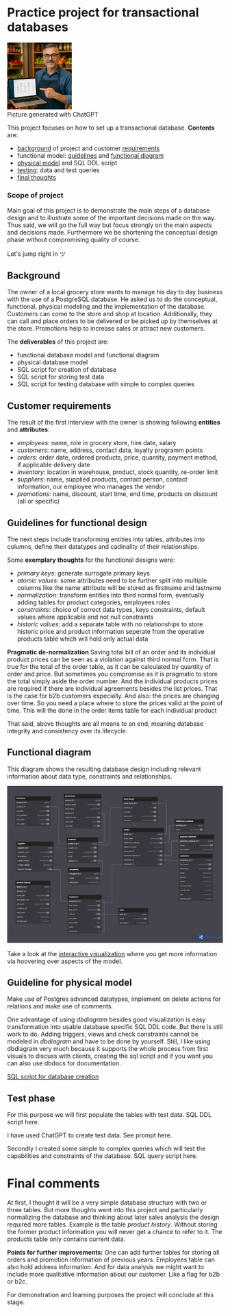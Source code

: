 # Practice project for transactional databases

<p align="left">
  <img src="grocery_store_man%20with%20notebook.jpg" alt="man with notebook in grocery store" width="30%">
  <br>Picture generated with ChatGPT
</p>

This project focuses on how to set up a transactional database. **Contents** are:
- [background](https://github.com/ThorstenWeberGER/grocery_store/blob/main/README.md#background) of project and customer [requirements](https://github.com/ThorstenWeberGER/grocery_store/blob/main/README.md#customer-requirements)
- functional model: [guidelines](https://github.com/ThorstenWeberGER/grocery_store/blob/main/README.md#guidelines-for-functional-design) and [functional diagram](https://github.com/ThorstenWeberGER/grocery_store/blob/main/README.md#functional-diagram)
- [physical model](https://github.com/ThorstenWeberGER/grocery_store/blob/main/README.md#guideline-for-physical-model) and SQL DDL script
- [testing](https://github.com/ThorstenWeberGER/grocery_store#test-phase): data and test queries
- [final thoughts](https://github.com/ThorstenWeberGER/grocery_store#final-comments)

### Scope of project

Main goal of this project is to demonstrate the main steps of a database design and to illustrate some of the important decisions made on the way. Thus said, we will go the full way but focus strongly on the main aspects and decisions made. Furthermore we be shortening the conceptual design phase without compromising quality of course.  

Let's jump right in ツ

## Background

The owner of a local grocery store wants to manage his day to day business with the use of a PostgreSQL database. He asked us to do the conceptual, functional,  physical modeling and the implementation of the database. Customers can come to the store and shop at location. Additionally, they can call and place orders to be delivered or be picked up by themselves at the store. Promotions help to increase sales or attract new customers. 

The **deliverables** of this project are:
- functional database model and functional diagram
- physical database model
- SQL script for creation of database
- SQL script for storing test data
- SQL script for testing database with simple to complex queries

## Customer requirements

The result of the first interview with the owner is showing following **entities** and **attributes**:
- *employees*: name, role in grocery store, hire date, salary
- *customers*: name, address, contact data, loyalty programm points
- *orders*: order date, ordered products, price, quantity, payment method, if applicable delivery date
- *inventory*: location in warehouse, product, stock quantity, re-order limit
- *suppliers*: name, supplied products, contact person, contact information, our employee who manages the vendor
- *promotions*: name, discount, start time, end time, products on discount (all or specific)

## Guidelines for functional design

The next steps include transforming entities into tables, attributes into columns, define their datatypes and cadinality of their relationships. 

Some **exemplary thoughts** for the functional designs were:
- *primary keys*: generate surrogate primary keys 
- *atomic values*: some attributes need to be further split into multiple columns like the name attribute will be stored as firstname and lastname
- *normalization*: transform entities into third normal form, eventually adding tables for product categories, employees roles 
- *constraints*: choice of correct data types, keys constraints, default values where applicable and not null constraints
- *historic values*: add a separate table with no relationships to store historic price and product information seperate from the operative products table which will hold only actual data

**Pragmatic de-normalization**
Saving total bill of an order and its individual product prices can be seen as a violation against third normal form. That is true for the total of the order table, as it can be calculated by quantity of order and price. But sometimes you compromise as it is pragmatic to store the total simply aside the order number. And the individual products prices are required if there are individual agreements besides the list prices. That is the case for b2b customers especially. And also: the prices are changing over time. So you need a place where to store the prices valid at the point of time. This will the done in the order items table for each individual product

That said, above thoughts are all means to an end, meaning database integrity and consistency over its lifecycle.

## Functional diagram

This diagram shows the resulting database design including relevant information about data type, constraints and relationships. 

![Functional diagram](functional%20diagram.png)

Take a look at the [interactive visualization](https://dbdiagram.io/d/grocery-store-681f60745b2fc4582f05719c) where you get more information via hoovering over aspects of the model.

## Guideline for physical model 

Make use of Postgres advanced datatypes, implement on delete actions for relations and make use of comments. 

One advantage of using *dbdiagram* besides good visualization is easy transformation into usable database specific SQL DDL code. But there is still work to do. Adding triggers, views and check constraints cannot be modeled in *dbdiagram* and have to be done by yourself. Still, I like using dbdiagram very much because it supports the whole process from first visuals to discuss with clients, creating the sql script and if you want you can also use dbdocs for documentation.

[SQL script for database creation](https://.....)

## Test phase

For this purpose we will first populate the tables with test data. SQL DDL script here.

I have used ChatGPT to create test data. See prompt here. 

Secondly I created some simple to complex queries which will test the capabilities and constraints of the database. SQL query script here.

# Final comments

At first, I thought it will be a very simple database structure with two or three tables. But more thoughts went into this project and particularly normalizing the database and thinking about later sales analysis the design required more tables. Example is the table *product history*. Without storing the former product information you will never get a chance to refer to it. The products table only contains current data. 

**Points for further improvements:** One can add further tables for storing all orders and promotion information of previous years. Employees table can also hold address information. And for data analysis we might want to include more qualitative information about our customer. Like a flag for b2b or b2c. 

For demonstration and learning purposes the project will conclude at this stage.
